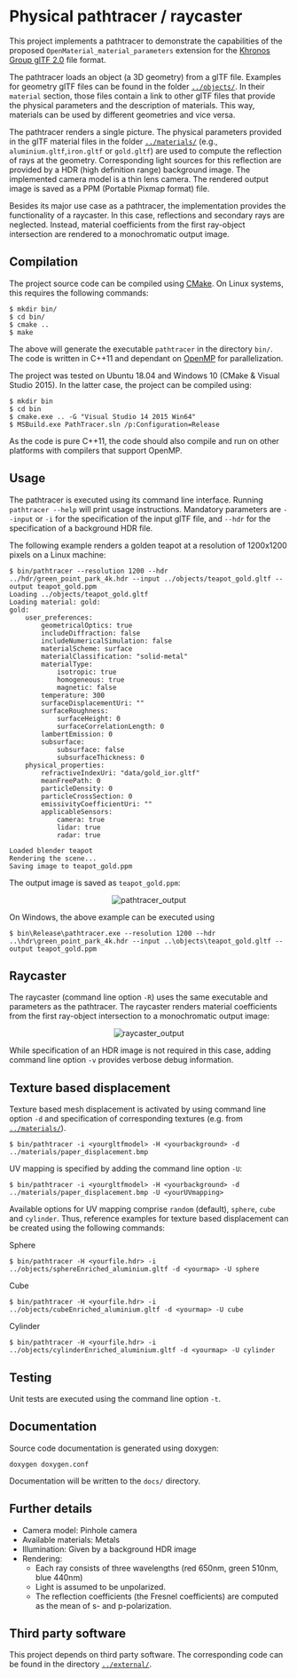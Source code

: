 Physical pathtracer / raycaster
=================================

This project implements a pathtracer to demonstrate the capabilities of the proposed `OpenMaterial_material_parameters`
extension for the [Khronos Group glTF 2.0](https://github.com/KhronosGroup/glTF) file format.

The pathtracer loads an object (a 3D geometry) from a glTF file. Examples for geometry glTF files can be found in the folder
[`../objects/`](../objects/). In their `material` section, those files contain a link to other glTF files that provide the physical parameters
and the description of materials. This way, materials can be used by different geometries and vice versa.

The pathtracer renders a single picture. The physical parameters provided in the glTF material files in the folder
[`../materials/`](../materials/) (e.g., `aluminium.gltf`,`iron.gltf` or `gold.gltf`) are used to compute the reflection of rays at the
geometry. Corresponding light sources for this reflection are provided by a HDR (high definition range) background image.
The implemented camera model is a thin lens camera. The rendered output image is saved as a PPM (Portable Pixmap
format) file.

Besides its major use case as a pathtracer, the implementation provides the functionality of a raycaster. In this case,
reflections and secondary rays are neglected. Instead, material coefficients from the first ray-object intersection are
rendered to a monochromatic output image.

Compilation
-----------

The project source code can be compiled using [CMake](https://cmake.org/). On Linux systems, this requires the following commands:

```
$ mkdir bin/
$ cd bin/
$ cmake ..
$ make
```

The above will generate the executable `pathtracer` in the directory `bin/`. The code is written in C++11 and dependant on
[OpenMP](https://www.openmp.org/) for parallelization.

The project was tested on Ubuntu 18.04 and Windows 10 (CMake & Visual Studio 2015). In the latter case, the project can
be compiled using:

``` 
$ mkdir bin
$ cd bin
$ cmake.exe .. -G "Visual Studio 14 2015 Win64"
$ MSBuild.exe PathTracer.sln /p:Configuration=Release
```
 
As the code is pure C++11, the code should also compile and run on other platforms with compilers that support OpenMP.

Usage
-----

The pathtracer is executed using its command line interface. Running `pathtracer --help` will print usage instructions.
Mandatory parameters are `--input` or `-i` for the specification of the input glTF file, and `--hdr` for the specification of a
background HDR file.

The following example renders a golden teapot at a resolution of 1200x1200 pixels on a Linux machine:

```
$ bin/pathtracer --resolution 1200 --hdr ../hdr/green_point_park_4k.hdr --input ../objects/teapot_gold.gltf --output teapot_gold.ppm
Loading ../objects/teapot_gold.gltf
Loading material: gold:
gold:
    user_preferences:
        geometricalOptics: true
        includeDiffraction: false
        includeNumericalSimulation: false
        materialScheme: surface
        materialClassification: "solid-metal"
        materialType:
            isotropic: true
            homogeneous: true
            magnetic: false
        temperature: 300
        surfaceDisplacementUri: ""
        surfaceRoughness:
            surfaceHeight: 0
            surfaceCorrelationLength: 0
        lambertEmission: 0
        subsurface:
            subsurface: false
            subsurfaceThickness: 0
    physical_properties:
        refractiveIndexUri: "data/gold_ior.gltf"
        meanFreePath: 0
        particleDensity: 0
        particleCrossSection: 0
        emissivityCoefficientUri: ""
        applicableSensors:
            camera: true
            lidar: true
            radar: true

Loaded blender teapot
Rendering the scene...
Saving image to teapot_gold.ppm
```

The output image is saved as `teapot_gold.ppm`:

<p align="center"><img src="pathtracer_output.png" alt="pathtracer_output"></p>

On Windows, the above example can be executed using

```
$ bin\Release\pathtracer.exe --resolution 1200 --hdr ..\hdr\green_point_park_4k.hdr --input ..\objects\teapot_gold.gltf --output teapot_gold.ppm
```

Raycaster
----------

The raycaster (command line option `-R`) uses the same executable and parameters as the pathtracer. The raycaster
renders material coefficients from the first ray-object intersection to a monochromatic output image:

<p align="center"><img src="raycaster_output.png" alt="raycaster_output"></p>

While specification of an HDR image is not required in this case, adding command line option `-v` provides verbose
debug information.

Texture based displacement
-----------------------------------

Texture based mesh displacement is activated by using command line option `-d` and specification of corresponding textures
(e.g. from [`../materials/`](../materials/)).
  
```
$ bin/pathtracer -i <yourgltfmodel> -H <yourbackground> -d ../materials/paper_displacement.bmp
```

UV mapping is specified by adding the command line option `-U`:

```
$ bin/pathtracer -i <yourgltfmodel> -H <yourbackground> -d ../materials/paper_displacement.bmp -U <yourUVmapping>
```

Available options for UV mapping comprise `random` (default), `sphere`, `cube` and `cylinder`. Thus, reference examples
for texture based displacement can be created using the following commands:

Sphere
```  
$ bin/pathtracer -H <yourfile.hdr> -i ../objects/sphereEnriched_aluminium.gltf -d <yourmap> -U sphere  
```
Cube  
```
$ bin/pathtracer -H <yourfile.hdr> -i ../objects/cubeEnriched_aluminium.gltf -d <yourmap> -U cube  
```
Cylinder  
```
$ bin/pathtracer -H <yourfile.hdr> -i ../objects/cylinderEnriched_aluminium.gltf -d <yourmap> -U cylinder  
```

Testing
--------

Unit tests are executed using the command line option `-t`.  

Documentation
-------------

Source code documentation is generated using doxygen:

```
doxygen doxygen.conf
```

Documentation will be written to the `docs/` directory.

Further details
---------------

* Camera model: Pinhole camera
* Available materials: Metals
* Illumination: Given by a background HDR image
* Rendering:
  - Each ray consists of three wavelengths (red 650nm, green 510nm, blue 440nm)
  - Light is assumed to be unpolarized.
  - The reflection coefficients (the Fresnel coefficients) are computed as the mean of s- and p-polarization.

Third party software
--------------------

This project depends on third party software. The corresponding code can be found in  the directory [`../external/`](../external/).